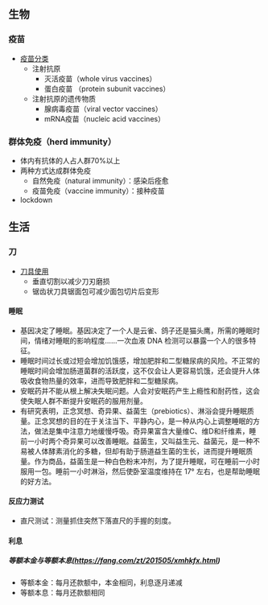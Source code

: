 ## 生物
### 疫苗
- <a href = "https://www.youtube.com/watch?v=lFjIVIIcCvc">疫苗分类</a>
  - 注射抗原
    - 灭活疫苗（whole virus vaccines）
    - 蛋白疫苗 （protein subunit vaccines）
  - 注射抗原的遗传物质
    - 腺病毒疫苗（viral vector vaccines）
    - mRNA疫苗（nucleic acid vaccines）
### 群体免疫（herd immunity）
- 体内有抗体的人占人群70%以上
- 两种方式达成群体免疫
  - 自然免疫（natural immunity）：感染后痊愈
  - 疫苗免疫（vaccine immunity）：接种疫苗
- lockdown
## 生活
### 刀
- <a href = "https://zhuanlan.zhihu.com/p/471377591">刀具使用</a>
  - 垂直切割以减少刀刃磨损
  - 锯齿状刀具锯面包可减少面包切片后变形
#### 睡眠
- 基因决定了睡眠。基因决定了一个人是云雀、鸽子还是猫头鹰，所需的睡眠时间，情绪对睡眠的影响程度……一次血液 DNA 检测可以暴露一个人的很多特征。
- 睡眠时间过长或过短会增加饥饿感，增加肥胖和二型糖尿病的风险。不正常的睡眠时间会增加肠道菌群的活跃度，这不仅会让人更容易饥饿，还会提升人体吸收食物热量的效率，进而导致肥胖和二型糖尿病。
- 安眠药并不能从根上解决失眠问题。人会对安眠药产生上瘾性和耐药性，这会使失眠人群不断提升安眠药的服用剂量。
- 有研究表明，正念冥想、奇异果、益菌生（prebiotics）、淋浴会提升睡眠质量。正念冥想的目的在于关注当下、平静内心，是一种从内心上调整睡眠的方法，做法是集中注意力地缓慢呼吸。奇异果富含大量维C、维D和纤维素，睡前一小时两个奇异果可以改善睡眠。益菌生，又叫益生元、益菌元，是一种不易被人体酵素消化的多糖，但却有助于肠道益生菌的生长，进而提升睡眠质量。作为商品，益菌生是一种白色粉末冲剂，为了提升睡眠，可在睡前一小时服用一包。睡前一小时淋浴，然后使卧室温度维持在 17° 左右，也是帮助睡眠的好方法。
#### 反应力测试
- 直尺测试：测量抓住突然下落直尺的手握的刻度。
#### 利息
##### 等额本金与等额本息(https://fang.com/zt/201505/xmhkfx.html)
- 等额本金：每月还款额中，本金相同，利息逐月递减
- 等额本息：每月还款额相同

